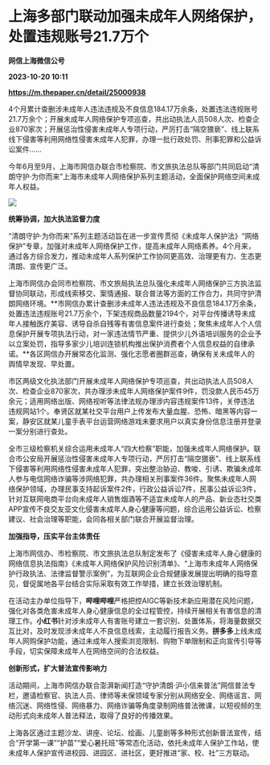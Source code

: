 # 上海多部门联动加强未成年人网络保护，处置违规账号21.7万个
**网信上海微信公号**

**2023-10-20 10:11**

**https://m.thepaper.cn/detail/25000938**

4个月累计查删涉未成年人违法违规及不良信息184.17万余条，处置违法违规账号21.7万余个；开展未成年人网络保护专项巡查，共出动执法人员508人次、检查企业870家次；开展惩治性侵害未成年人专项行动，严厉打击“隔空猥亵”、线上联系线下侵害等利用网络性侵害未成年人犯罪，办理一批行政处罚、刑事犯罪和公益诉讼案件……

今年6月至9月，上海市网信办联合市检察院、市文旅执法总队等部门共同启动“清朗守护·为你而来”上海市未成年人网络保护系列主题活动，全面保护网络空间未成年人权益。

![](https://imagecloud.thepaper.cn/thepaper/image/274/916/800.jpg)

**统筹协调，加大执法监督力度**

“清朗守护·为你而来”系列主题活动旨在进一步宣传贯彻《未成年人保护法》“网络保护”专章，加强对未成年人网络保护工作，提高未成年人网络素养。4个月来，通过各方综合发力，推动未成年人系列保护工作协同更高效、治理更有力、生态更清朗、宣传更广泛。

上海市网信办会同市检察院、市文旅局执法总队强化未成年人网络保护三方执法监督协同联动，形成线索移交、案情通报、联合普法等方面的工作合力，共同守护清朗网络环境。**市网信办累计查删涉未成年人违法违规及不良信息184.17万余条，处置违法违规账号21.7万余个，下架违规商品数量2194个，对平台传播诱导未成年人接触医疗美容、诱导自杀自残等有害信息案件进行查处；聚焦未成年人个人信息保护开展专项执法行动，对一家违法情节严重、提供少儿外语培训服务的企业予以立案处罚，指导多家少儿培训连锁机构推出保护消费者个人信息权益的自律承诺。**各区网信办开展常态化监测、强化志愿者圈群巡查，确保有关未成年人的舆情早发现、早处置。

市区两级文化执法部门开展未成年人网络保护专项巡查，共出动执法人员508人次、检查企业870家次，共办理涉未成年人网络保护案件9件，罚没款人民币45万余元；适用网络出版、网络视听等法律法规办理涉内容违规案件13件，关停违法违规网站1个。奉贤区就某社交平台用户上传发布大量血腥、恐怖、暗黑等内容一案，静安区就某儿童手表平台运营网络游戏未要求用户以真实身份信息注册并登录一案分别进行查处。

全市三级检察机关综合运用未成年人“四大检察”职能，加强未成年人网络保护。联合市公安局开展惩治性侵害未成年人专项行动，严厉打击“隔空猥亵”、线上联系线下侵害等利用网络性侵害未成年人犯罪，突出整治胁迫、教唆、引诱、欺骗未成年人参与电信网络诈骗等涉网络犯罪，共办理相关刑事案件36件。聚焦未成年人网络保护领域，办理民事支持起诉案件2件，行政公益诉讼7件，民事公益诉讼3件，针对互联网电商平台向未成年人销售烟酒等不适宜未成年人的产品、新业态社交类APP宣传不良交友亚文化侵害未成年人身心健康等问题，综合运用公益诉讼、检察建议、社会治理等职能，会同各相关部门联合开展监督治理。

**加强指导，压实平台主体责任**

上海市网信办、市检察院、市文旅执法总队制定发布了《侵害未成年人身心健康的网络信息执法指南》《未成年人网络保护风险识别清单》、“上海市未成年人网络保护行政执法、法律监督警示案例”，为互联网企业合规健康发展提出明确的指导意见，督促属地各平台结合实际采取有效工作举措，建立长效治理机制。

在活动主办单位指导下，**哔哩哔哩**严格把控AIGC等新技术新应用潜在风险问题，强化对各类危害未成年人身心健康信息的全过程管控，持续开展相关有害信息的清理工作。**小红书**针对涉未成年人有害账号建立一套识别、处置体系，将海量数据交互比对，及时发现涉未成年人不良信息线索，主动履行报告义务。**拼多多**上线未成年人网购保护功能，通过未成年人搜索浏览限制、购物下单限制和正向宣传引导等手段，切实保障未成年人在网络空间的合法权益。

**创新形式，扩大普法宣传影响力**

活动期间，上海市网信办联合澎湃新闻打造“守护清朗·沪小信来普法”网信普法专栏，邀请检察官、执法人员、律师等未保领域专家分别从网络安全、网络谣言、网络沉迷、网络性侵、网络暴力、网络诈骗等角度录制网络普法微课，以短视频的生动形式向未成年人普法释法，取得了良好的传播效果。

上海各区通过主题沙龙、讲座、论坛、绘画、儿童剧等多种形式创新普法宣传，结合“开学第一课”“护苗”“爱心暑托班”等常态化活动，依托未成年人保护工作站，使未成年人保护宣传进校园、进园区、进社区，更好推进“家、校、社”三方联动。